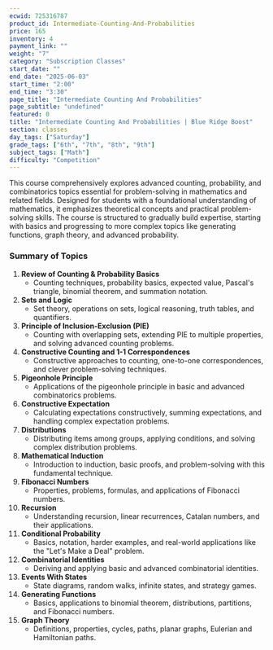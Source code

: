 ```yaml
---
ecwid: 725316787
product_id: Intermediate-Counting-And-Probabilities
price: 165
inventory: 4
payment_link: ""
weight: "7"
category: "Subscription Classes"
start_date: ""
end_date: "2025-06-03"
start_time: "2:00"
end_time: "3:30"
page_title: "Intermediate Counting And Probabilities"
page_subtitle: "undefined"
featured: 0
title: "Intermediate Counting And Probabilities | Blue Ridge Boost"
section: classes
day_tags: ["Saturday"]
grade_tags: ["6th", "7th", "8th", "9th"]
subject_tags: ["Math"]
difficulty: "Competition"
---
```

<p>This course comprehensively explores advanced counting, probability, and combinatorics topics essential for problem-solving in mathematics and related fields. Designed for students with a foundational understanding of mathematics, it emphasizes theoretical concepts and practical problem-solving skills. The course is structured to gradually build expertise, starting with basics and progressing to more complex topics like generating functions, graph theory, and advanced probability.</p><h3>Summary of Topics</h3><ol> <li><strong>Review of Counting & Probability Basics</strong> <ul> <li>Counting techniques, probability basics, expected value, Pascal's triangle, binomial theorem, and summation notation.</li> </ul> </li> <li><strong>Sets and Logic</strong> <ul> <li>Set theory, operations on sets, logical reasoning, truth tables, and quantifiers.</li> </ul> </li> <li><strong>Principle of Inclusion-Exclusion (PIE)</strong> <ul> <li>Counting with overlapping sets, extending PIE to multiple properties, and solving advanced counting problems.</li> </ul> </li> <li><strong>Constructive Counting and 1-1 Correspondences</strong> <ul> <li>Constructive approaches to counting, one-to-one correspondences, and clever problem-solving techniques.</li> </ul> </li> <li><strong>Pigeonhole Principle</strong> <ul> <li>Applications of the pigeonhole principle in basic and advanced combinatorics problems.</li> </ul> </li> <li><strong>Constructive Expectation</strong> <ul> <li>Calculating expectations constructively, summing expectations, and handling complex expectation problems.</li> </ul> </li> <li><strong>Distributions</strong> <ul> <li>Distributing items among groups, applying conditions, and solving complex distribution problems.</li> </ul> </li> <li><strong>Mathematical Induction</strong> <ul> <li>Introduction to induction, basic proofs, and problem-solving with this fundamental technique.</li> </ul> </li> <li><strong>Fibonacci Numbers</strong> <ul> <li>Properties, problems, formulas, and applications of Fibonacci numbers.</li> </ul> </li> <li><strong>Recursion</strong> <ul> <li>Understanding recursion, linear recurrences, Catalan numbers, and their applications.</li> </ul> </li> <li><strong>Conditional Probability</strong> <ul> <li>Basics, notation, harder examples, and real-world applications like the "Let's Make a Deal" problem.</li> </ul> </li> <li><strong>Combinatorial Identities</strong> <ul> <li>Deriving and applying basic and advanced combinatorial identities.</li> </ul> </li> <li><strong>Events With States</strong> <ul> <li>State diagrams, random walks, infinite states, and strategy games.</li> </ul> </li> <li><strong>Generating Functions</strong> <ul> <li>Basics, applications to binomial theorem, distributions, partitions, and Fibonacci numbers.</li> </ul> </li> <li><strong>Graph Theory</strong> <ul> <li>Definitions, properties, cycles, paths, planar graphs, Eulerian and Hamiltonian paths.</li></ul></li></ol>
